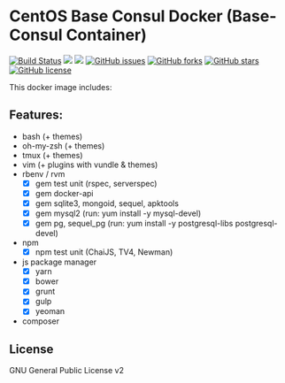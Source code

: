 # CentOS Base Consul Docker (Base-Consul Container)
[![Build Status](https://travis-ci.org/zeroc0d3lab/centos-base-consul.svg?branch=master)](https://travis-ci.org/zeroc0d3lab/centos-base-consul) [![](https://images.microbadger.com/badges/image/zeroc0d3lab/centos-base-consul.svg)](https://microbadger.com/images/zeroc0d3lab/centos-base-consul "Layers") [![](https://images.microbadger.com/badges/version/zeroc0d3lab/centos-base-consul.svg)](https://microbadger.com/images/zeroc0d3lab/centos-base-consul "Version") [![GitHub issues](https://img.shields.io/github/issues/zeroc0d3lab/centos-base-consul.svg)](https://github.com/zeroc0d3lab/centos-base-consul/issues) [![GitHub forks](https://img.shields.io/github/forks/zeroc0d3lab/centos-base-consul.svg)](https://github.com/zeroc0d3lab/centos-base-consul/network) [![GitHub stars](https://img.shields.io/github/stars/zeroc0d3lab/centos-base-consul.svg)](https://github.com/zeroc0d3lab/centos-base-consul/stargazers) [![GitHub license](https://img.shields.io/badge/license-GPLv2-blue.svg)](https://raw.githubusercontent.com/zeroc0d3lab/centos-base-consul/master/LICENSE.GPL)

This docker image includes:

## Features:
* bash (+ themes)
* oh-my-zsh (+ themes)
* tmux (+ themes)
* vim (+ plugins with vundle & themes)
* rbenv / rvm
  - [X] gem test unit (rspec, serverspec)
  - [X] gem docker-api
  - [X] gem sqlite3, mongoid, sequel, apktools
  - [X] gem mysql2 (run: yum install -y mysql-devel)
  - [X] gem pg, sequel_pg (run: yum install -y postgresql-libs postgresql-devel)
* npm
  - [X] npm test unit (ChaiJS, TV4, Newman)
* js package manager
  - [X] yarn
  - [X] bower
  - [X] grunt
  - [X] gulp
  - [X] yeoman
* composer

## License
GNU General Public License v2
